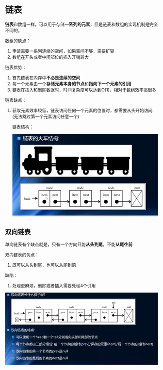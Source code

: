 # 链表

**链表**和数组一样，可以用于存储**一系列的元素**，但是链表和数组的实现机制是完全不同的。



数组的缺点：

1. 申请需要一系列连续的空间，如果空间不够，需要扩容
2. 数组在开头或者中间部位的插入开销较大

链表优势：

1. 首先链表在内存中**不必是连续的空间**
2. 每一个元素由一个**存储元素本身的节点**和**指向下一个元素的引用**
3. 链表在插入和删除数据时，时间复杂度可以达到O(1)，相对于数组效率高很多

链表缺点：

1. 获取元素效率较低，链表访问任何一个元素的位置时，都需要从头开始访问.(无法跳过第一个元素访问任意一个)

   

   

   链表结构：

   ![2-链表](../../前端图片/JavaScript数据结构/2-链表.PNG)



## 双向链表

单向链表有个缺点就是，只有一个方向只能**从头到尾**，不能**从尾往前**

双向链表的优点：

1. 既可以从头到尾，也可以从尾到前

缺陷：

1. 处理更麻烦，删除或者插入需要处理4个引用

![3-双向链表](../../前端图片/JavaScript数据结构/3-双向链表.PNG)